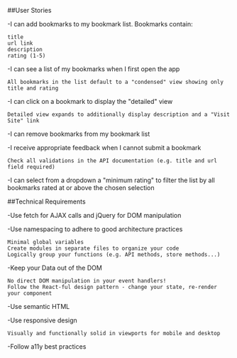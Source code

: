 ##User Stories

-I can add bookmarks to my bookmark list. Bookmarks contain:

    title
    url link
    description
    rating (1-5)

-I can see a list of my bookmarks when I first open the app

    All bookmarks in the list default to a "condensed" view showing only title and rating

-I can click on a bookmark to display the "detailed" view

    Detailed view expands to additionally display description and a "Visit Site" link

-I can remove bookmarks from my bookmark list

-I receive appropriate feedback when I cannot submit a bookmark

    Check all validations in the API documentation (e.g. title and url field required)

-I can select from a dropdown a "minimum rating" to filter the list by all bookmarks rated at or above    the chosen selection



##Technical Requirements

-Use fetch for AJAX calls and jQuery for DOM manipulation

-Use namespacing to adhere to good architecture practices

    Minimal global variables
    Create modules in separate files to organize your code
    Logically group your functions (e.g. API methods, store methods...)

-Keep your Data out of the DOM

    No direct DOM manipulation in your event handlers!
    Follow the React-ful design pattern - change your state, re-render your component

-Use semantic HTML

-Use responsive design

    Visually and functionally solid in viewports for mobile and desktop

-Follow a11y best practices